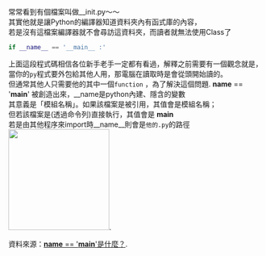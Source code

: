 常常看到有個檔案叫做__init.py～～  
其實他就是讓Python的編譯器知道資料夾內有函式庫的內容，  
若是沒有這檔案編譯器就不會尋訪這資料夾，而讀者就無法使用Class了  
  
```py
if __name__ == '__main__ :'  
```
上面這段程式碼相信各位新手老手一定都有看過，解釋之前需要有一個觀念就是，  
當你的`py`程式要外包給其他人用，那電腦在讀取時是會從頭開始讀的。  
但通常其他人只需要他的其中一個`function` ，為了解決這個問題. 
__name__ == '__main__' 被創造出來，__name是python內建、隱含的變數  
其意義是「模組名稱」。如果該檔案是被引用，其值會是模組名稱；  
但若該檔案是(透過命令列)直接執行，其值會是 __main__  
若是由其他程序來import時__name__則會是`他的.py`的路徑
<img src = "https://github.com/jimmyseto168/jimmyseto/blob/master/image/Python/nama%20%3D%20main.png" height = 200 weight = 100>. 


資料來源：[__name__ == '__main__'是什麼？](http://blog.castman.net/教學/2018/01/27/python-name-main.html). 
